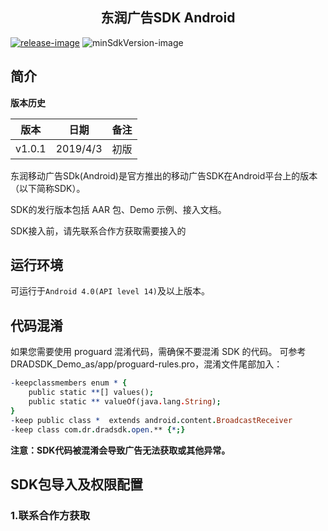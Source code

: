 <h2 align="center" style="border-bottom:none;">东润广告SDK Android</h2>

[![release-image]][release-url]
![minSdkVersion-image]

## 简介
**版本历史**

| 版本          | 日期          | 备注  |
| ------------  |:----------------:| ------------|
| v1.0.1        | 2019/4/3  |  初版  |

东润移动广告SDk(Android)是官方推出的移动广告SDK在Android平台上的版本（以下简称SDK）。

SDK的发行版本包括 AAR 包、Demo 示例、接入文档。

SDK接入前，请先联系合作方获取需要接入的

## 运行环境

可运行于`Android 4.0(API level 14)`及以上版本。

## 代码混淆
如果您需要使用 proguard 混淆代码，需确保不要混淆 SDK 的代码。
可参考 DRADSDK_Demo_as/app/proguard-rules.pro，混淆文件尾部加入：
```pro
-keepclassmembers enum * {
    public static **[] values();
    public static ** valueOf(java.lang.String);
}
-keep public class *  extends android.content.BroadcastReceiver
-keep class com.dr.dradsdk.open.** {*;}
```
**注意：SDK代码被混淆会导致广告无法获取或其他异常。**

## SDK包导入及权限配置
### 1.联系合作方获取

[release-image]:https://img.shields.io/badge/release-v1.0.1-brightgreen.svg
[release-url]:https://github.com/dorunad/DRADSDK_Demo_as/tree/master/app/libs

[minSdkVersion-image]:https://img.shields.io/badge/minSdkVersion-14-yellowgreen.svg


